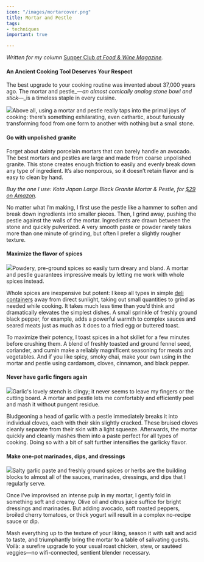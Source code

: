 ```yaml
---
icon: "/images/mortarcover.png"
title: Mortar and Pestle
tags:
- techniques
important: true

---
```

_Written for my column_ [Supper Club _at Food & Wine Magazine_](https://www.foodandwine.com/cooking-techniques/hot-peppers-preserving-supper-club)_._

#### An Ancient Cooking Tool Deserves Your Respect

The best upgrade to your cooking routine was invented about 37,000 years ago. The mortar and pestle_—_an almost comically analog stone bowl and stick_—_is a timeless staple in every cuisine.

![](https://imagesvc.meredithcorp.io/v3/mm/image?url=https%3A%2F%2Fstatic.onecms.io%2Fwp-content%2Fuploads%2Fsites%2F9%2F2020%2F01%2Fjonah-reider-mortar-and-pestle-FT-BLOG1219-2.jpg)Above all, using a mortar and pestle really taps into the primal joys of cooking: there’s something exhilarating, even cathartic, about furiously transforming food from one form to another with nothing but a small stone.

#### Go with unpolished granite

Forget about dainty porcelain mortars that can barely handle an avocado. The best mortars and pestles are large and made from coarse unpolished granite. This stone creates enough friction to easily and evenly break down any type of ingredient. It’s also nonporous, so it doesn’t retain flavor and is easy to clean by hand.

_Buy the one I use: Kota Japan Large Black Granite Mortar & Pestle, for_ [_$29 on Amazon_](https://amzn.to/2QIUrqU "(opens new window)")_._

No matter what I’m making, I first use the pestle like a hammer to soften and break down ingredients into smaller pieces. Then, I grind away, pushing the pestle against the walls of the mortar. Ingredients are drawn between the stone and quickly pulverized. A very smooth paste or powder rarely takes more than one minute of grinding, but often I prefer a slightly rougher texture.

#### Maximize the flavor of spices

![](https://imagesvc.meredithcorp.io/v3/mm/image?url=https%3A%2F%2Fstatic.onecms.io%2Fwp-content%2Fuploads%2Fsites%2F9%2F2020%2F01%2Fjonah-reider-mortar-and-pestle-FT-BLOG1219-6.jpg)Powdery, pre-ground spices so easily turn dreary and bland. A mortar and pestle guarantees impressive meals by letting me work with whole spices instead.

Whole spices are inexpensive but potent: I keep all types in simple [deli containers](https://www.foodandwine.com/cooking-techniques/cooking-deli-containers-supper-club) away from direct sunlight, taking out small quantities to grind as needed while cooking. It takes much less time than you’d think and dramatically elevates the simplest dishes. A small sprinkle of freshly ground black pepper, for example, adds a powerful warmth to complex sauces and seared meats just as much as it does to a fried egg or buttered toast.

To maximize their potency, I toast spices in a hot skillet for a few minutes before crushing them. A blend of freshly toasted and ground fennel seed, coriander, and cumin make a reliably magnificent seasoning for meats and vegetables. And if you like spicy, smoky chai, make your own using in the mortar and pestle using cardamom, cloves, cinnamon, and black pepper.

#### Never have garlic fingers again

![](https://imagesvc.meredithcorp.io/v3/mm/image?url=https%3A%2F%2Fstatic.onecms.io%2Fwp-content%2Fuploads%2Fsites%2F9%2F2020%2F01%2Fjonah-reider-mortar-and-pestle-FT-BLOG1219-3.jpg)Garlic's lovely stench is clingy; it never seems to leave my fingers or the cutting board. A mortar and pestle lets me comfortably and efficiently peel and mash it without pungent residue.

Bludgeoning a head of garlic with a pestle immediately breaks it into individual cloves, each with their skin slightly cracked. These bruised cloves cleanly separate from their skin with a light squeeze. Afterwards, the mortar quickly and cleanly mashes them into a paste perfect for all types of cooking. Doing so with a bit of salt further intensifies the garlicky flavor.

#### Make one-pot marinades, dips, and dressings

![](https://imagesvc.meredithcorp.io/v3/mm/image?url=https%3A%2F%2Fstatic.onecms.io%2Fwp-content%2Fuploads%2Fsites%2F9%2F2020%2F01%2Fjonah-reider-mortar-and-pestle-FT-BLOG1219-4.jpg)Salty garlic paste and freshly ground spices or herbs are the building blocks to almost all of the sauces, marinades, dressings, and dips that I regularly serve.

Once I’ve improvised an intense pulp in my mortar, I gently fold in something soft and creamy. Olive oil and citrus juice suffice for bright dressings and marinades. But adding avocado, soft roasted peppers, broiled cherry tomatoes, or thick yogurt will result in a complex no-recipe sauce or dip.

Mash everything up to the texture of your liking, season it with salt and acid to taste, and triumphantly bring the mortar to a table of salivating guests. Voilà: a surefire upgrade to your usual roast chicken, stew, or sautéed veggies—no wifi-connected, sentient blender necessary.